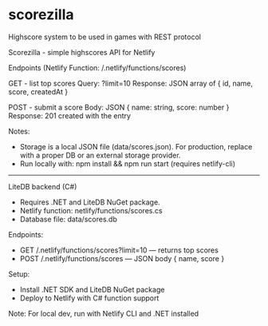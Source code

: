 # scorezilla
Highscore system to be used in games with REST protocol

Scorezilla - simple highscores API for Netlify

Endpoints (Netlify Function: /.netlify/functions/scores)

GET - list top scores
  Query: ?limit=10
  Response: JSON array of { id, name, score, createdAt }

POST - submit a score
  Body: JSON { name: string, score: number }
  Response: 201 created with the entry

Notes:
- Storage is a local JSON file (data/scores.json). For production, replace with a proper DB or an external storage provider.
- Run locally with: npm install && npm run start (requires netlify-cli)

---

LiteDB backend (C#)

- Requires .NET and LiteDB NuGet package.
- Netlify function: netlify/functions/scores.cs
- Database file: data/scores.db

Endpoints:
- GET /.netlify/functions/scores?limit=10 — returns top scores
- POST /.netlify/functions/scores — JSON body { name, score }

Setup:
- Install .NET SDK and LiteDB NuGet package
- Deploy to Netlify with C# function support

Note: For local dev, run with Netlify CLI and .NET installed
